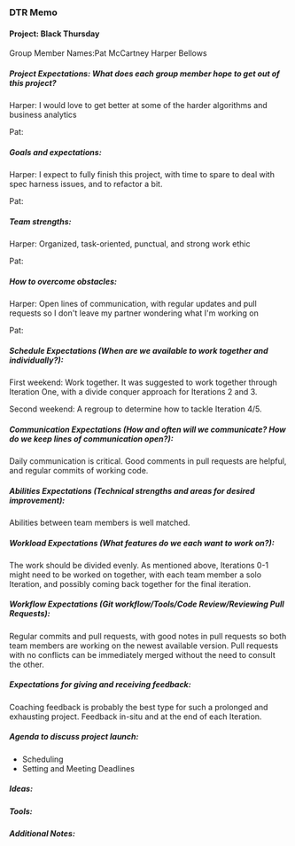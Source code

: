 ### DTR Memo

#### Project: Black Thursday

Group Member Names:Pat McCartney Harper Bellows

##### Project Expectations: What does each group member hope to get out of this project?
Harper: I would love to get better at some of the harder algorithms and business analytics

Pat:

##### Goals and expectations:
Harper: I expect to fully finish this project, with time to spare to deal with spec harness issues, and to refactor a bit.

Pat:

##### Team strengths:
Harper: Organized, task-oriented, punctual, and strong work ethic


Pat:

##### How to overcome obstacles:
Harper: Open lines of communication, with regular updates and pull requests so I don't leave my partner wondering what I'm working on

Pat:

##### Schedule Expectations (When are we available to work together and individually?):
First weekend: Work together. It was suggested to work together through Iteration One, with a divide conquer approach for Iterations 2 and 3.

Second weekend: A regroup to determine how to tackle Iteration 4/5.

##### Communication Expectations (How and often will we communicate? How do we keep lines of communication open?):
Daily communication is critical.  Good comments in pull requests are helpful, and regular commits of working code.

##### Abilities Expectations (Technical strengths and areas for desired improvement):
Abilities between team members is well matched.  

##### Workload Expectations (What features do we each want to work on?):
The work should be divided evenly.  As mentioned above, Iterations 0-1 might need to be worked on together, with each team member a solo Iteration, and possibly coming back together for the final iteration.

##### Workflow Expectations (Git workflow/Tools/Code Review/Reviewing Pull Requests):
Regular commits and pull requests, with good notes in pull requests so both team members are working on the newest available version.  Pull requests with no conflicts can be immediately merged without the need to consult the other.

##### Expectations for giving and receiving feedback:
Coaching feedback is probably the best type for such a prolonged and exhausting project.  Feedback in-situ and at the end of each Iteration.

##### Agenda to discuss project launch:
 - Scheduling
 - Setting and Meeting Deadlines

##### Ideas:

##### Tools:

##### Additional Notes:
